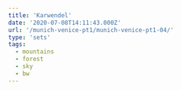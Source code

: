 ```yaml
---
title: 'Karwendel'
date: '2020-07-08T14:11:43.000Z'
url: '/munich-venice-pt1/munich-venice-pt1-04/'
type: 'sets'
tags:
  - mountains
  - forest
  - sky
  - bw
---
```

